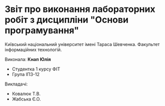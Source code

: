 # Звіт про виконання лабораторних робіт з дисципліни "Основи програмування"

Київський національний університет імені Тараса Шевченка.
Факультет інформаційних технологій.

Виконала: **Кнап Юлія**

- Студентка 1 курсу ФІТ
- Група ІПЗ-12

Викладачі:

- Ковалюк Т.В.
- Жабська Є.О.
